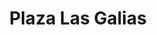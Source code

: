 ---
title: "Plaza Las Galias"
url: /san-nicolas-de-los-garza/plaza-las-galias/
shop: Einkaufszentrum
---